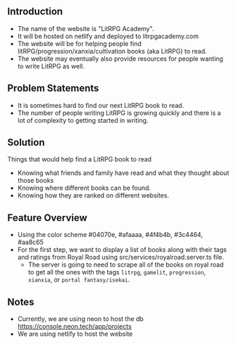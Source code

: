 ## Introduction
* The name of the website is "LitRPG Academy".
* It will be hosted on netlify and deployed to litrpgacademy.com
* The website will be for helping people find litRPG/progression/xanxia/cultivation books (aka LitRPG) to read.
* The website may eventually also provide resources for people wanting to write LitRPG as well.

## Problem Statements
* It is sometimes hard to find our next LitRPG book to read.
* The number of people writing LitRPG is growing quickly and there is a lot of complexity to getting started in writing.

## Solution
Things that would help find a LitRPG book to read
* Knowing what friends and family have read and what they thought about those books
* Knowing where different books can be found.
* Knowing how they are ranked on different websites.

## Feature Overview
* Using the color scheme #04070e, #afaaaa, #4f4b4b, #3c4464, #aa8c65
* For the first step, we want to display a list of books along with their tags and ratings from Royal Road using src/services/royalroad.server.ts file.
  * The server is going to need to scrape all of the books on royal road to get all the ones with the tags `litrpg`, `gamelit`, `progression`, `xianxia`, or `portal fantasy/isekai`.

## Notes
* Currently, we are using neon to host the db https://console.neon.tech/app/projects
* We are using netlify to host the website
